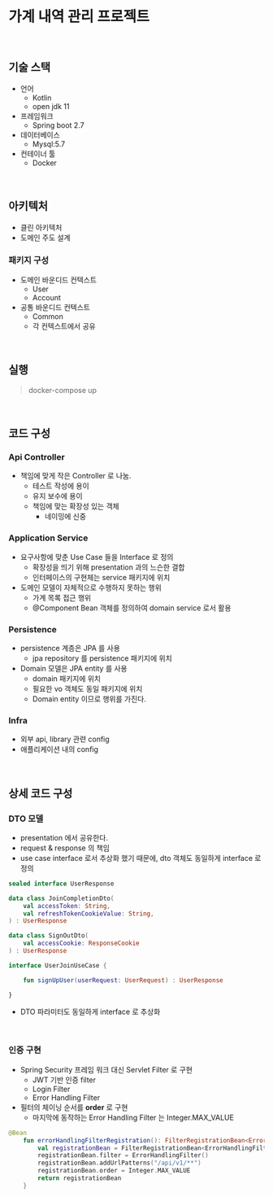 # 가계 내역 관리 프로젝트

<br>

## 기술 스택

- 언어
  - Kotlin
  - open jdk 11
- 프레임워크
  - Spring boot 2.7
- 데이터베이스
  - Mysql:5.7
- 컨테이너 툴
  - Docker
  
<br>

## 아키텍처

- 클린 아키텍처
- 도메인 주도 설계 

### 패키지 구성
- 도메인 바운디드 컨텍스트
  - User
  - Account
- 공통 바운디드 컨텍스트
  - Common
  - 각 컨텍스트에서 공유

<br>

## 실행

> docker-compose up

<br>

## 코드 구성

### Api Controller

- 책임에 맞게 작은 Controller 로 나눔.
  - 테스트 작성에 용이
  - 유지 보수에 용이
  - 책임에 맞는 확장성 있는 객체
    - 네이밍에 신중

### Application Service

- 요구사항에 맞춘 Use Case 들을 Interface 로 정의
  - 확장성을 띄기 위해 presentation 과의 느슨한 결합
  - 인터페이스의 구현체는 service 패키지에 위치
- 도메인 모델이 자체적으로 수행하지 못하는 행위
  - 가계 목록 접근 행위
  - @Component Bean 객체를 정의하여 domain service 로서 활용


### Persistence

- persistence 계층은 JPA 를 사용
  - jpa repository 를 persistence 패키지에 위치
- Domain 모델은 JPA entity 를 사용
  - domain 패키지에 위치
  - 필요한 vo 객체도 동일 패키지에 위치
  - Domain entity 이므로 행위를 가진다.

### Infra
- 외부 api, library 관련 config
- 애플리케이션 내의 config 

<br>

## 상세 코드 구성

### DTO 모델
- presentation 에서 공유한다.
- request & response 의 책임
- use case interface 로서 추상화 했기 때문에, dto 객체도 동일하게 interface 로 정의

```kotlin
sealed interface UserResponse

data class JoinCompletionDto(
    val accessToken: String,
    val refreshTokenCookieValue: String,
) : UserResponse

data class SignOutDto(
    val accessCookie: ResponseCookie
) : UserResponse

```

```kotlin
interface UserJoinUseCase {

    fun signUpUser(userRequest: UserRequest) : UserResponse

}
```

- DTO 파라미터도 동일하게 interface 로 추상화

<br>

### 인증 구현
- Spring Security 프레임 워크 대신 Servlet Filter 로 구현
  - JWT 기반 인증 filter
  - Login Filter
  - Error Handling Filter
- 필터의 체이닝 순서를 **order** 로 구현
  - 마지막에 동작하는 Error Handling Filter 는 Integer.MAX_VALUE

```kotlin
@Bean
    fun errorHandlingFilterRegistration(): FilterRegistrationBean<ErrorHandlingFilter> {
        val registrationBean = FilterRegistrationBean<ErrorHandlingFilter>()
        registrationBean.filter = ErrorHandlingFilter()
        registrationBean.addUrlPatterns("/api/v1/**")
        registrationBean.order = Integer.MAX_VALUE
        return registrationBean
    }
```